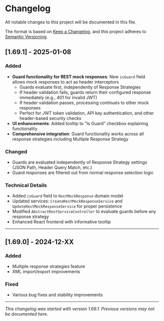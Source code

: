 # Changelog

All notable changes to this project will be documented in this file.

The format is based on [Keep a Changelog](https://keepachangelog.com/en/1.0.0/),
and this project adheres to [Semantic Versioning](https://semver.org/spec/v2.0.0.html).

## [1.69.1] - 2025-01-08

### Added
- **Guard functionality for REST mock responses**: New `isGuard` field allows mock responses to act as header interceptors
  - Guards evaluate first, independently of Response Strategies
  - If header validation fails, guards return their configured response immediately (e.g., 401 for invalid JWT)
  - If header validation passes, processing continues to other mock responses
  - Perfect for JWT token validation, API key authentication, and other header-based security checks
- **UI enhancements**: Added tooltip to "Is Guard" checkbox explaining functionality
- **Comprehensive integration**: Guard functionality works across all response strategies including Multiple Response Strategy

### Changed
- Guards are evaluated independently of Response Strategy settings (JSON Path, Header Query Match, etc.)
- Guard responses are filtered out from normal response selection logic

### Technical Details
- Added `isGuard` field to `RestMockResponse` domain model
- Updated services: `CreateRestMockResponseService` and `UpdateRestMockResponseService` for proper persistence
- Modified `AbstractRestServiceController` to evaluate guards before any response strategy
- Enhanced React frontend with informative tooltip

---

## [1.69.0] - 2024-12-XX

### Added
- Multiple response strategies feature
- XML import/export improvements

### Fixed
- Various bug fixes and stability improvements

---

*This changelog was started with version 1.69.1. Previous versions may not be documented here.*